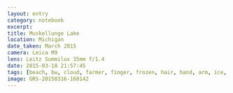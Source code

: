 ```yaml
--- 
layout: entry
category: notebook
excerpt:
title: Muskellunge Lake
location: Michigan
date_taken: March 2015
camera: Leica M9
lens: Leitz Summilux 35mm f/1.4
date: 2015-03-18 21:57:45
tags: [beach, bw, cloud, farmer, finger, frozen, hair, hand, arm, ice, icy, lake, rag, sand, sky, snow, strong, treeline, water, winter, trufant]
image: GRS-20150316-160142
---
```

